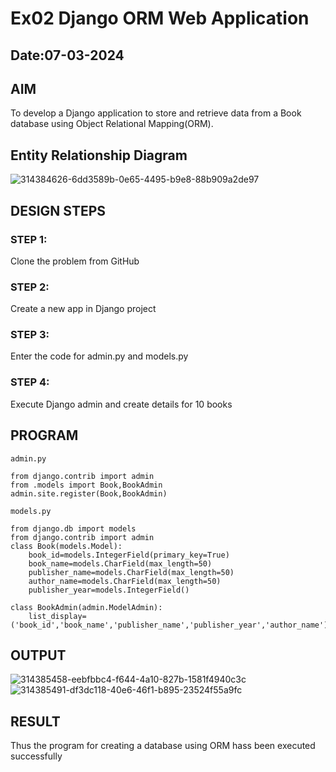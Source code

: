 # Ex02 Django ORM Web Application
## Date:07-03-2024 

## AIM
To develop a Django application to store and retrieve data from a Book database using Object Relational Mapping(ORM).





## Entity Relationship Diagram
![314384626-6dd3589b-0e65-4495-b9e8-88b909a2de97](https://github.com/syedfayaz3105/ORM/assets/147144126/c38000cc-6a53-4c63-9ec5-514fadb0bb6d)



## DESIGN STEPS

### STEP 1:
Clone the problem from GitHub

### STEP 2:
Create a new app in Django project

### STEP 3:
Enter the code for admin.py and models.py

### STEP 4:
Execute Django admin and create details for 10 books

## PROGRAM

```
admin.py

from django.contrib import admin
from .models import Book,BookAdmin
admin.site.register(Book,BookAdmin)

models.py

from django.db import models
from django.contrib import admin
class Book(models.Model):
    book_id=models.IntegerField(primary_key=True)
    book_name=models.CharField(max_length=50)
    publisher_name=models.CharField(max_length=50)
    author_name=models.CharField(max_length=50)
    publisher_year=models.IntegerField()

class BookAdmin(admin.ModelAdmin):
    list_display=('book_id','book_name','publisher_name','publisher_year','author_name')

```

## OUTPUT
![314385458-eebfbbc4-f644-4a10-827b-1581f4940c3c](https://github.com/syedfayaz3105/ORM/assets/147144126/f04b1338-e58b-4fda-941e-bbcec87cbbe6)
![314385491-df3dc118-40e6-46f1-b895-23524f55a9fc](https://github.com/syedfayaz3105/ORM/assets/147144126/0c7270b6-482f-45ff-8627-e9819f0aabaa)


## RESULT
Thus the program for creating a database using ORM hass been executed successfully
